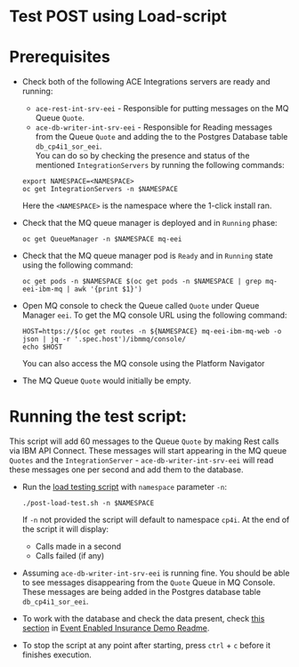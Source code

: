 # Test POST using Load-script

# Prerequisites
- Check both of the following ACE Integrations servers are ready and running:
    - `ace-rest-int-srv-eei` - Responsible for putting messages on the MQ Queue `Quote`.
    - `ace-db-writer-int-srv-eei` - Responsible for Reading messages from the Queue `Quote` and adding the to the Postgres Database table `db_cp4i1_sor_eei`.<br />
    You can do so by checking the presence and status of the mentioned `IntegrationServers` by running the following commands:
    ```
    export NAMESPACE=<NAMESPACE>
    oc get IntegrationServers -n $NAMESPACE
    ```
    Here the `<NAMESPACE>` is the namespace where the 1-click install ran.

- Check that the MQ queue manager is deployed and in `Running` phase:
    ```
    oc get QueueManager -n $NAMESPACE mq-eei
    ```
- Check that the MQ queue manager pod is `Ready` and in `Running` state using the following command:
     ```
    oc get pods -n $NAMESPACE $(oc get pods -n $NAMESPACE | grep mq-eei-ibm-mq | awk '{print $1}')
    ```
- Open MQ console to check the Queue called `Quote` under Queue Manager `eei`. To get the MQ console URL using the following command:
    ```
    HOST=https://$(oc get routes -n ${NAMESPACE} mq-eei-ibm-mq-web -o json | jq -r '.spec.host')/ibmmq/console/
    echo $HOST
    ```
    You can also access the MQ console using the Platform Navigator
- The MQ Queue `Quote` would initially be empty.

# Running the test script:
This script will add 60 messages to the Queue `Quote` by making Rest calls via IBM API Connect. These messages will start appearing in the MQ queue `Quotes` and the `IntegrationServer` - `ace-db-writer-int-srv-eei` will read these messages one per second and add them to the database.
- Run the [load testing script](EventEnabledInsurance/post-load-test.sh) with `namespace` parameter `-n`:
    ```
    ./post-load-test.sh -n $NAMESPACE
    ```
    If `-n` not provided the script will default to namespace `cp4i`.
    At the end of the script it will display:
    - Calls made in a second
    - Calls failed (if any) 

- Assuming `ace-db-writer-int-srv-eei` is running fine. You should be able to see messages disappearing from the `Quote` Queue in MQ Console. These messages are being added in the Postgres database table `db_cp4i1_sor_eei`.

- To work with the database and check the data present, check [this section](https://github.com/IBM/cp4i-deployment-samples/blob/main/EventEnabledInsurance/readme.md#working-directly-with-the-system-of-record-database) in [Event Enabled Insurance Demo Readme](https://github.com/IBM/cp4i-deployment-samples/blob/main/EventEnabledInsurance/readme.md).
- To stop the script at any point after starting, press `ctrl` + `c` before it finishes execution.